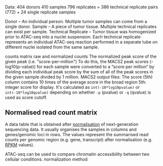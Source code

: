 Data:
404 donors
410 samples
796 replicates = 386 technical replicate pairs (772) + 24 single replicate samples 

Donor – An individual person. Multiple tumor samples can come from a single donor.
Sample – A piece of tumor tissue. Multiple technical replicates can exist per sample.
Technical Replicate – Tumor tissue was homogenized prior to ATAC-seq into a nuclei suspension. Each technical replicate represents an individual ATAC-seq reaction performed in a separate tube on different nuclei isolated from the same sample.

counts matrix
raw and normalized counts
The normalized peak score of the given peak (i.e. "score-per-million")
To do this, the MACS2 peak scores (-log10(p-value)) for each sample were converted to a “score per million” by dividing each individual peak score by the sum of all of the peak scores in the given sample divided by 1 million. 
MACS2 output files:
The score (5th) column contains 10 times of the average score in the broad region
5th: integer score for display. It's calculated as `int(-10*log10pvalue)` or `int(-10*log10qvalue)` depending on whether `-p` (pvalue) or `-q` (qvalue) is used as score cutoff.

## Normalised read count matrix

A data table that is obtained after  [normalisation](https://www.ebi.ac.uk/training/online/glossary/normalisation)  of next-generation sequencing data. It usually organises the samples in columns and genes/genomic loci in rows. The values represent the summarised read counts per genomic region (e.g. gene, transcript) after normalisation (e.g.  [RPKM](https://www.ebi.ac.uk/training/online/glossary/rpkm)  values).

ATAC-seq can be used to compare chromatin accessibility between two cellular conditions.
normalization method 

<!--stackedit_data:
eyJoaXN0b3J5IjpbMTY1OTM2ODkyNSwtMTQzNjIzNzcyNCwyMT
AwOTkyNzEsMzQyNDM4NjQwLC0yMDc0NzA4MjAxLC0xNjU3OTE4
ODU4LC01NTYzOTc5NzIsLTE0ODI1NTY4MDQsLTk2MjE0NDM3Mi
wxMjI2OTM0MTMwLC0xNjE1Mjc4ODA0LC0xNTk2OTExMTUxLDEx
NDE2Njc0MTAsNDQyODQ3MDQwLC0xODYyNTQ3NTE0XX0=
-->